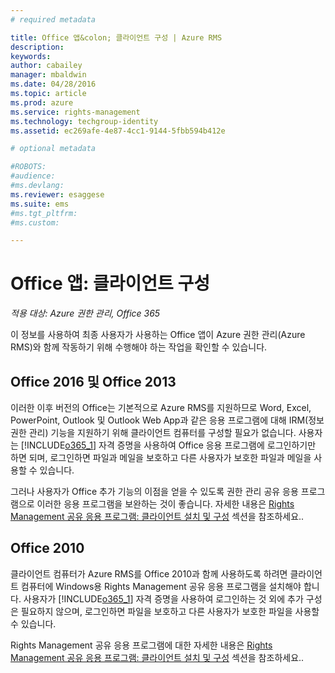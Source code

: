 ```yaml
---
# required metadata

title: Office 앱&colon; 클라이언트 구성 | Azure RMS
description:
keywords:
author: cabailey
manager: mbaldwin
ms.date: 04/28/2016
ms.topic: article
ms.prod: azure
ms.service: rights-management
ms.technology: techgroup-identity
ms.assetid: ec269afe-4e87-4cc1-9144-5fbb594b412e

# optional metadata

#ROBOTS:
#audience:
#ms.devlang:
ms.reviewer: esaggese
ms.suite: ems
#ms.tgt_pltfrm:
#ms.custom:

---
```


# Office 앱: 클라이언트 구성

*적용 대상: Azure 권한 관리, Office 365*


이 정보를 사용하여 최종 사용자가 사용하는 Office 앱이 Azure 권한 관리(Azure RMS)와 함께 작동하기 위해 수행해야 하는 작업을 확인할 수 있습니다.

## Office 2016 및 Office 2013
이러한 이후 버전의 Office는 기본적으로 Azure RMS를 지원하므로 Word, Excel, PowerPoint, Outlook 및 Outlook Web App과 같은 응용 프로그램에 대해 IRM(정보 권한 관리) 기능을 지원하기 위해 클라이언트 컴퓨터를 구성할 필요가 없습니다. 사용자는 [!INCLUDE[o365_1](../includes/o365_1_md.md)] 자격 증명을 사용하여 Office 응용 프로그램에 로그인하기만 하면 되며, 로그인하면 파일과 메일을 보호하고 다른 사용자가 보호한 파일과 메일을 사용할 수 있습니다.

그러나 사용자가 Office 추가 기능의 이점을 얻을 수 있도록 권한 관리 공유 응용 프로그램으로 이러한 응용 프로그램을 보완하는 것이 좋습니다. 자세한 내용은 [Rights Management 공유 응용 프로그램: 클라이언트 설치 및 구성](configure-sharing-app.md) 섹션을 참조하세요..

## Office 2010
클라이언트 컴퓨터가 Azure RMS를 Office 2010과 함께 사용하도록 하려면 클라이언트 컴퓨터에 Windows용 Rights Management 공유 응용 프로그램을 설치해야 합니다. 사용자가 [!INCLUDE[o365_1](../includes/o365_1_md.md)] 자격 증명을 사용하여 로그인하는 것 외에 추가 구성은 필요하지 않으며, 로그인하면 파일을 보호하고 다른 사용자가 보호한 파일을 사용할 수 있습니다.

Rights Management 공유 응용 프로그램에 대한 자세한 내용은 [Rights Management 공유 응용 프로그램: 클라이언트 설치 및 구성](configure-sharing-app.md) 섹션을 참조하세요..



<!--HONumber=Apr16_HO4-->


